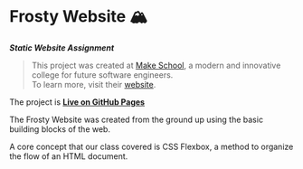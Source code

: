 # Frosty Website 🏔
***Static Website Assignment***
> This project was created at [Make School](https://github.com/MakeSchool), a modern and innovative college for future software engineers.  
> To learn more, visit their [website](http://make.sc).

The project is **[Live on GitHub Pages](https://noltron000.github.io/frosty-website/)**

The Frosty Website was created from the ground up using the basic building blocks of the web.

A core concept that our class covered is CSS Flexbox, a method to organize the flow of an HTML document.
